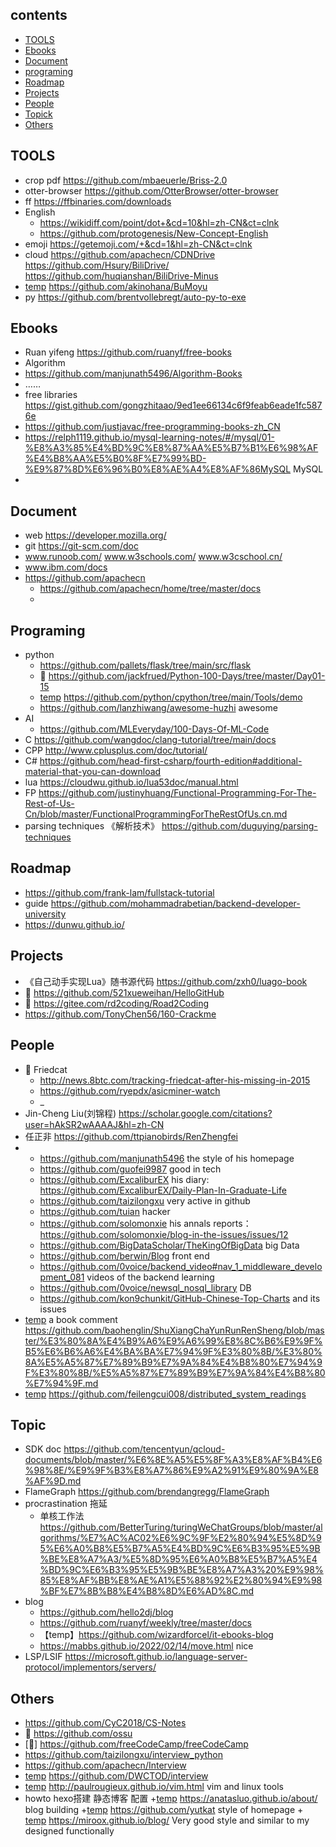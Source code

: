 ## contents
+ [TOOLS](#TOOLS)
+ [Ebooks](#Ebooks)
+ [Document](#Document)
+ [programing](#Programing)
+ [Roadmap](#Roadmap)
+ [Projects](#Projects)
+ [People](#People)
+ [Topick](#Topic)
+ [Others](#Others)

## TOOLS
+ crop pdf https://github.com/mbaeuerle/Briss-2.0
+ otter-browser https://github.com/OtterBrowser/otter-browser
+ ff https://ffbinaries.com/downloads  
+ English 
  + https://wikidiff.com/point/dot+&cd=10&hl=zh-CN&ct=clnk
  + https://github.com/protogenesis/New-Concept-English
+ emoji https://getemoji.com/+&cd=1&hl=zh-CN&ct=clnk
+ cloud https://github.com/apachecn/CDNDrive  https://github.com/Hsury/BiliDrive/  https://github.com/huqianshan/BiliDrive-Minus
+ [temp] https://github.com/akinohana/BuMoyu
+ py https://github.com/brentvollebregt/auto-py-to-exe

## Ebooks
+  Ruan yifeng  https://github.com/ruanyf/free-books
+  Algorithm
  + https://github.com/manjunath5496/Algorithm-Books
  + ……
+ free libraries  https://gist.github.com/gongzhitaao/9ed1ee66134c6f9feab6eade1fc5876e
+ https://github.com/justjavac/free-programming-books-zh_CN
+ https://relph1119.github.io/mysql-learning-notes/#/mysql/01-%E8%A3%85%E4%BD%9C%E8%87%AA%E5%B7%B1%E6%98%AF%E4%B8%AA%E5%B0%8F%E7%99%BD-%E9%87%8D%E6%96%B0%E8%AE%A4%E8%AF%86MySQL  MySQL
+ 

## Document
+ web https://developer.mozilla.org/
+ git https://git-scm.com/doc
+ www.runoob.com/   www.w3schools.com/  www.w3cschool.cn/ 
+ www.ibm.com/docs
+ https://github.com/apachecn
  + https://github.com/apachecn/home/tree/master/docs
  +   

## Programing
+ python
  + https://github.com/pallets/flask/tree/main/src/flask
  + 💖 https://github.com/jackfrued/Python-100-Days/tree/master/Day01-15   
  + [temp] https://github.com/python/cpython/tree/main/Tools/demo
  + https://github.com/lanzhiwang/awesome-huzhi awesome
+ AI
  + https://github.com/MLEveryday/100-Days-Of-ML-Code
+ C https://github.com/wangdoc/clang-tutorial/tree/main/docs
+ CPP http://www.cplusplus.com/doc/tutorial/
+ C# https://github.com/head-first-csharp/fourth-edition#additional-material-that-you-can-download
+ lua https://cloudwu.github.io/lua53doc/manual.html
+ FP https://github.com/justinyhuang/Functional-Programming-For-The-Rest-of-Us-Cn/blob/master/FunctionalProgrammingForTheRestOfUs.cn.md
+ parsing techniques 《解析技术》 https://github.com/duguying/parsing-techniques

## Roadmap
+ https://github.com/frank-lam/fullstack-tutorial
+ guide https://github.com/mohammadrabetian/backend-developer-university
+ https://dunwu.github.io/

## Projects
+ 《自己动手实现Lua》随书源代码 https://github.com/zxh0/luago-book
+ 💖 https://github.com/521xueweihan/HelloGitHub
+   💖 https://gitee.com/rd2coding/Road2Coding
+ https://github.com/TonyChen56/160-Crackme

## People
+ 💖 Friedcat  
  + http://news.8btc.com/tracking-friedcat-after-his-missing-in-2015
  + https://github.com/ryepdx/asicminer-watch
  + _
+ Jin-Cheng Liu(刘锦程) https://scholar.google.com/citations?user=hAkSR2wAAAAJ&hl=zh-CN
+ 任正非 https://github.com/ttpianobirds/RenZhengfei
+ [temp]: github
  + https://github.com/manjunath5496  the style of his homepage
  + https://github.com/guofei9987  good in tech
  + https://github.com/ExcaliburEX   his diary: https://github.com/ExcaliburEX/Daily-Plan-In-Graduate-Life
  + https://github.com/taizilongxu very active in github
  + https://github.com/tuian  hacker
  + https://github.com/solomonxie  his annals reports：https://github.com/solomonxie/blog-in-the-issues/issues/12
  + https://github.com/BigDataScholar/TheKingOfBigData big Data 
  + https://github.com/berwin/Blog front end
  + https://github.com/0voice/backend_video#nav_1_middleware_development_081  videos of the backend learning
  + https://github.com/0voice/newsql_nosql_library DB
  + https://github.com/kon9chunkit/GitHub-Chinese-Top-Charts and its issues
+ [temp] a book comment https://github.com/baohenglin/ShuXiangChaYunRunRenSheng/blob/master/%E3%80%8A%E4%B9%A6%E9%A6%99%E8%8C%B6%E9%9F%B5%E6%B6%A6%E4%BA%BA%E7%94%9F%E3%80%8B/%E3%80%8A%E5%A5%87%E7%89%B9%E7%9A%84%E4%B8%80%E7%94%9F%E3%80%8B/%E5%A5%87%E7%89%B9%E7%9A%84%E4%B8%80%E7%94%9F.md
+ [temp] https://github.com/feilengcui008/distributed_system_readings

## Topic
+ SDK doc https://github.com/tencentyun/qcloud-documents/blob/master/%E6%8E%A5%E5%8F%A3%E8%AF%B4%E6%98%8E/%E9%9F%B3%E8%A7%86%E9%A2%91%E9%80%9A%E8%AF%9D.md
+ FlameGraph https://github.com/brendangregg/FlameGraph 
+ procrastination 拖延
  + 单核工作法  https://github.com/BetterTuring/turingWeChatGroups/blob/master/algorithms/%E7%AC%AC02%E6%9C%9F%E2%80%94%E5%8D%95%E6%A0%B8%E5%B7%A5%E4%BD%9C%E6%B3%95%E5%9B%BE%E8%A7%A3/%E5%8D%95%E6%A0%B8%E5%B7%A5%E4%BD%9C%E6%B3%95%E5%9B%BE%E8%A7%A3%20%E9%98%85%E8%AF%BB%E8%AE%A1%E5%88%92%E2%80%94%E9%98%BF%E7%8B%B8%E4%B8%8D%E6%AD%8C.md 
+ blog
  + https://github.com/hello2dj/blog
  + https://github.com/ruanyf/weekly/tree/master/docs
  + 【temp】https://github.com/wizardforcel/it-ebooks-blog
  + https://mabbs.github.io/2022/02/14/move.html  nice
+ LSP/LSIF https://microsoft.github.io/language-server-protocol/implementors/servers/

## Others
  + https://github.com/CyC2018/CS-Notes
  + 💖 https://github.com/ossu
  + [💖] https://github.com/freeCodeCamp/freeCodeCamp
  + https://github.com/taizilongxu/interview_python
  + https://github.com/apachecn/Interview
  + [temp] https://github.com/DWCTOD/interview
  + [temp] http://paulrougieux.github.io/vim.html  vim and linux tools
  +  howto  hexo搭建 静态博客  配置
    +[temp]    https://anatasluo.github.io/about/  blog building
    +[temp] https://github.com/yutkat  style of homepage
    + [temp]  https://miroox.github.io/blog/ Very good style and similar to my designed functionally
  
  

